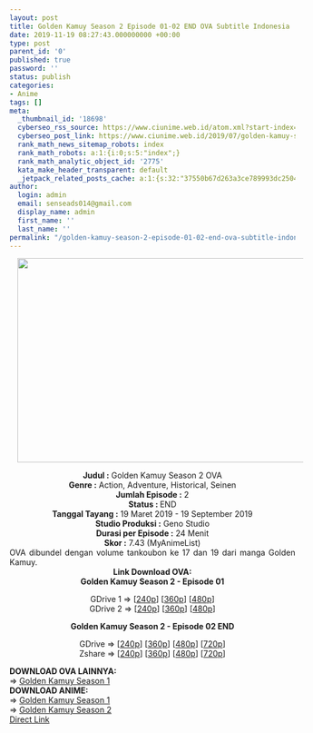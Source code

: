 ```yaml
---
layout: post
title: Golden Kamuy Season 2 Episode 01-02 END OVA Subtitle Indonesia
date: 2019-11-19 08:27:43.000000000 +00:00
type: post
parent_id: '0'
published: true
password: ''
status: publish
categories:
- Anime
tags: []
meta:
  _thumbnail_id: '18698'
  cyberseo_rss_source: https://www.ciunime.web.id/atom.xml?start-index=1951&max-results=150
  cyberseo_post_link: https://www.ciunime.web.id/2019/07/golden-kamuy-season-2-episode-01-02-end.html
  rank_math_news_sitemap_robots: index
  rank_math_robots: a:1:{i:0;s:5:"index";}
  rank_math_analytic_object_id: '2775'
  kata_make_header_transparent: default
  _jetpack_related_posts_cache: a:1:{s:32:"37550b67d263a3ce789993dc25046c5f";a:2:{s:7:"expires";i:1649075915;s:7:"payload";a:0:{}}}
author:
  login: admin
  email: senseads014@gmail.com
  display_name: admin
  first_name: ''
  last_name: ''
permalink: "/golden-kamuy-season-2-episode-01-02-end-ova-subtitle-indonesia/"
---
```

<div class="separator" style="clear: both; text-align: center;"><a href="https://1.bp.blogspot.com/-raV1CAVtQDY/XSRHx_fHPDI/AAAAAAAAbQ8/LlaYN-bi2C4n9Fr6G0m1SLRKp2lPv_KtQCLcBGAs/s1600/Golden%2BKamuy%2BSeason%2B2%2BOVA.jpg" imageanchor="1" style="margin-left: 1em; margin-right: 1em;"><img border="0" data-original-height="720" data-original-width="1280" height="360" src="{{ site.baseurl }}/assets/2019/11/Golden%2BKamuy%2BSeason%2B2%2BOVA.jpg" width="640" /></a></div>
<p>
<div style="text-align: center;"><b>Judul</b><b><b> </b>:</b> Golden Kamuy Season 2 OVA</div>
<div style="text-align: center;"><b><b>Genre :</b></b> Action, Adventure, Historical, Seinen</div>
<div style="text-align: center;"><b>Jumlah Episode :</b> 2<br /><b>Status :&nbsp;</b>END<br /><b>Tanggal Tayang :</b> 19 Maret 2019 - 19 September 2019<br /><b>Studio Produksi :</b> Geno Studio<br /><b>Durasi per Episode :</b> 24 Menit</div>
<div style="text-align: center;"><b>Skor :</b> 7.43 (MyAnimeList)</div>
<div style="text-align: center;"></div>
<div style="text-align: justify;">OVA dibundel dengan volume tankoubon ke 17 dan 19 dari manga Golden Kamuy.</div>
<div style="text-align: justify;"></div>
<div style="text-align: justify;"></div>
<div style="text-align: center;"><b>Link Download OVA:</b></div>
<div style="text-align: center;"><b>Golden Kamuy Season 2 - Episode 01</b></p>
<p>GDrive 1 =&gt; [<a href="https://drive.google.com/file/d/1y0IzZNUliIkbHLTVn2cbGGQMQA6XI6s8/view" target="_blank" rel="noopener">240p</a>] [<a href="https://drive.google.com/file/d/1ACw3aAVnR20zTTnHD765t3Noa--e1l5k/view" target="_blank" rel="noopener">360p</a>] [<a href="https://drive.google.com/file/d/1Vk9qTcW3VlyTWx5L-9wr4wSmwL1m8TBA/view" target="_blank" rel="noopener">480p</a>]<br />GDrive 2 =&gt; [<a href="https://drive.google.com/file/d/1y0IzZNUliIkbHLTVn2cbGGQMQA6XI6s8/view" target="_blank" rel="noopener">240p</a>] [<a href="https://drive.google.com/file/d/1ACw3aAVnR20zTTnHD765t3Noa--e1l5k/view" target="_blank" rel="noopener">360p</a>] [<a href="https://drive.google.com/file/d/1Vk9qTcW3VlyTWx5L-9wr4wSmwL1m8TBA/view" target="_blank" rel="noopener">480p</a>]
<div style="text-align: center;"><b>Golden Kamuy Season 2 - Episode 02 END</b></p>
<p>GDrive =&gt; [<a href="https://drive.google.com/uc?export=download&amp;id=1_dxFv-kkZ0NjkjZ-I6X5MT3w6if477eQ" target="_blank" rel="noopener">240p</a>]&nbsp;[<a href="https://drive.google.com/uc?export=download&amp;id=1jbbU6XDnoch6ntjmYu4x-yDYs8c4Y49_" target="_blank" rel="noopener">360p</a>] [<a href="https://drive.google.com/uc?id=1dHNa4ZKtFKiMQo8OChuWEf3l5h9cSTts" target="_blank" rel="noopener">480p</a>] [<a href="https://drive.google.com/uc?id=1le9Rft3pCh3dZK9rZ7FPAr1rUtXpmiFa" target="_blank" rel="noopener">720p</a>]<br />Zshare =&gt; [<a href="https://www32.zippyshare.com/v/T9wzu63G/file.html" target="_blank" rel="noopener">240p</a>]&nbsp;[<a href="https://www8.zippyshare.com/v/O3x3n65U/file.html" target="_blank" rel="noopener">360p</a>] [<a href="https://www104.zippyshare.com/v/hq3OBKg7/file.html" target="_blank" rel="noopener">480p</a>] [<a href="https://www54.zippyshare.com/v/JiWYNdWz/file.html" target="_blank" rel="noopener">720p</a>]
<div style="text-align: left;"></div>
<div style="text-align: justify;">
<div style="text-align: justify;"><b>DOWNLOAD OVA&nbsp;</b><b>LAINNYA</b><b>:</b></div>
<div style="text-align: justify;">=&gt;&nbsp;<a href="https://www.ciunime.web.id/2019/08/golden-kamuy-season-1-ova-subtitle.html" target="_blank" rel="noopener">Golden Kamuy Season 1</a></div>
<div style="text-align: justify;"></div>
</div>
<div style="text-align: justify;"><b>DOWNLOAD ANIME:</b></div>
<div style="text-align: justify;">=&gt;&nbsp;<a href="https://www.ciunime.web.id/2019/01/golden-kamuy-season-1-episode-01-12-end.html" target="_blank" rel="noopener">Golden Kamuy Season 1</a></div>
<div style="text-align: justify;">=&gt;&nbsp;<a href="https://www.ciunime.web.id/2019/01/golden-kamuy-season-2-episode-01-12-end.html" target="_blank" rel="noopener">Golden Kamuy Season 2</a></div>
<div style="text-align: justify;"></div>
</div>
</div>
<link rel="stylesheet" href="https://cdnjs.cloudflare.com/ajax/libs/font-awesome/4.7.0/css/font-awesome.min.css" />
<div class="divbtn"> <a href="https://handymansurrender.com/fihup8buzv?key=94550f7ce39444073321dde3b8782f97" class="btn"><i class="fa fa-download"></i> Direct Link</a> </div>
